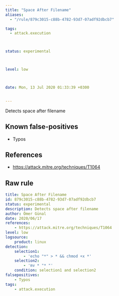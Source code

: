 ```yaml
---
title: "Space After Filename"
aliases:
  - "/rule/879c3015-c88b-4782-93d7-07adf92dbcb7"

tags:
  - attack.execution



status: experimental



level: low



date: Mon, 13 Jul 2020 01:33:39 +0300


---
```


Detects space after filename

<!--more-->


## Known false-positives

* Typos



## References

* https://attack.mitre.org/techniques/T1064


## Raw rule
```yaml
title: Space After Filename
id: 879c3015-c88b-4782-93d7-07adf92dbcb7 
status: experimental
description: Detects space after filename
author: Ömer Günal
date: 2020/06/17
references:
    - https://attack.mitre.org/techniques/T1064
level: low
logsource:
    product: linux
detection:
    selection1:
        - 'echo "*" > * && chmod +x *'
    selection2:
        - 'mv * "* "'
    condition: selection1 and selection2 
falsepositives:
    - Typos
tags:
    - attack.execution
```
